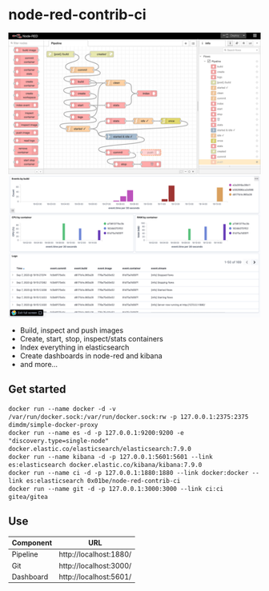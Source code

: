 # node-red-contrib-ci

![pipeline](https://github.com/0x01be/node-red-contrib-ci/raw/main/screenshots/pipeline.png)
![dashboard](https://github.com/0x01be/node-red-contrib-ci/raw/main/screenshots/dashboard.png)

- Build, inspect and push images
- Create, start, stop, inspect/stats containers
- Index everything in elasticsearch
- Create dashboards in node-red and kibana
- and more...

## Get started

```
docker run --name docker -d -v /var/run/docker.sock:/var/run/docker.sock:rw -p 127.0.0.1:2375:2375 dimdm/simple-docker-proxy
docker run --name es -d -p 127.0.0.1:9200:9200 -e "discovery.type=single-node" docker.elastic.co/elasticsearch/elasticsearch:7.9.0
docker run --name kibana -d -p 127.0.0.1:5601:5601 --link es:elasticsearch docker.elastic.co/kibana/kibana:7.9.0
docker run --name ci -d -p 127.0.0.1:1880:1880 --link docker:docker --link es:elasticsearch 0x01be/node-red-contrib-ci
docker run --name git -d -p 127.0.0.1:3000:3000 --link ci:ci gitea/gitea
```

## Use

| Component     | URL |
| ------------- | --- |
| Pipeline      | http://localhost:1880/ |
| Git           | http://localhost:3000/ |
| Dashboard     | http://localhost:5601/ |
